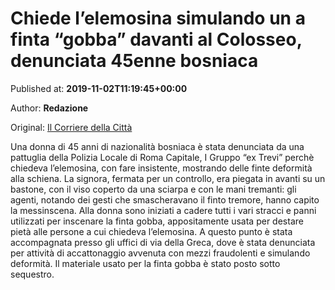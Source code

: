 
# Chiede l’elemosina simulando un a finta “gobba” davanti al Colosseo, denunciata 45enne bosniaca

Published at: **2019-11-02T11:19:45+00:00**

Author: **Redazione**

Original: [Il Corriere della Città](https://www.ilcorrieredellacitta.com/news/chiede-lelemosina-simulando-un-a-finta-gobba-davanti-al-colosseo-denunciata-45enne-bosniaca.html)

Una donna di 45 anni di nazionalità bosniaca è stata denunciata da una pattuglia della Polizia Locale di Roma Capitale, I Gruppo “ex Trevi” perchè chiedeva l’elemosina, con fare insistente, mostrando delle finte deformità alla schiena. La signora, fermata per un controllo, era piegata in avanti su un bastone, con il viso coperto da una sciarpa e con le mani tremanti: gli agenti, notando dei gesti che smascheravano il finto tremore, hanno capito la messinscena. Alla donna sono iniziati a cadere tutti i vari stracci e panni utilizzati per inscenare la finta gobba, appositamente usata per destare pietà alle persone a cui chiedeva l’elemosina. A questo punto è stata accompagnata presso gli uffici di via della Greca, dove è stata denunciata per attività di accattonaggio avvenuta con mezzi fraudolenti e simulando deformità. Il materiale usato per la finta gobba è stato posto sotto sequestro.
